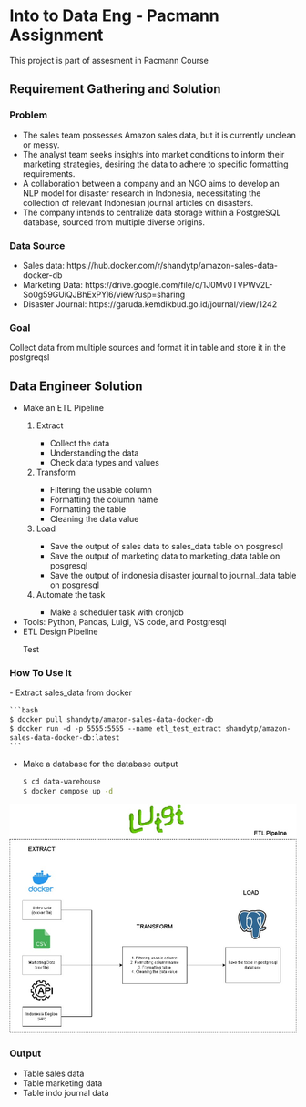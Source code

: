 <h1>Into to Data Eng - Pacmann Assignment</h1>

<p>This project is part of assesment in Pacmann Course</p>

<h2>Requirement Gathering and Solution</h2>

<h3>Problem</h3>
<ul>
  <li>The sales team possesses Amazon sales data, but it is currently unclean or messy.</li>
  <li>The analyst team seeks insights into market conditions to inform their marketing strategies, desiring the data to adhere to specific formatting requirements.</li>
  <li>A collaboration between a company and an NGO aims to develop an NLP model for disaster research in Indonesia, necessitating the collection of relevant Indonesian journal articles on disasters.</li>
  <li>The company intends to centralize data storage within a PostgreSQL database, sourced from multiple diverse origins.</li>
</ul>

<h3>Data Source</h3>
<ul>
  <li>Sales data: https://hub.docker.com/r/shandytp/amazon-sales-data-docker-db</li>
  <li>Marketing Data: https://drive.google.com/file/d/1J0Mv0TVPWv2L-So0g59GUiQJBhExPYl6/view?usp=sharing</li>
  <li>Disaster Journal: https://garuda.kemdikbud.go.id/journal/view/1242</li>
</ul>

<h3>Goal</h3>
<p>Collect data from multiple sources and format it in table and store it in the postgreqsl</p>

<h2> Data Engineer Solution</h2>
<ul>
  <li>Make an ETL Pipeline</li>
  <ol>
    <li>Extract</li>
    <ul>
      <li>Collect the data</li>
      <li>Understanding the data</li>
      <li>Check data types and values</li>
    </ul>
    <li>Transform</li>
    <ul>
      <li>Filtering the usable column</li>
      <li>Formatting the column name</li>
      <li>Formatting the table</li>
      <li>Cleaning the data value</li>
    </ul>
    <li>Load</li>
    <ul>
      <li>Save the output of sales data to sales_data table on posgresql</li>
      <li>Save the output of marketing data to marketing_data table on posgresql</li>
      <li>Save the output of indonesia disaster journal to journal_data table on posgresql</li>
    </ul>
    <li>Automate the task</li>
    <ul>
      <li>Make a scheduler task with cronjob</li>
    </ul>
  </ol>
  <li>Tools: Python, Pandas, Luigi, VS code, and Postgresql</li>
  <li>ETL Design Pipeline</li>
  <p>Test</p>
</ul>
<h3>How To Use It</h3>
- Extract sales_data from docker

    ```bash
    $ docker pull shandytp/amazon-sales-data-docker-db
    $ docker run -d -p 5555:5555 --name etl_test_extract shandytp/amazon-sales-data-docker-db:latest
    ```

- Make a database for the database output

    ```bash
    $ cd data-warehouse
    $ docker compose up -d
    ```
<img src="https://github.com/faisalanshory/pacman_etl_pipeline/blob/main/img/pipeline.jpg" alt="Pipeline">
<h3>Output</h3>


<ul>
  <li>Table sales data</li>
  <li>Table marketing data</li>
  <li>Table indo journal data</li>
</ul>
